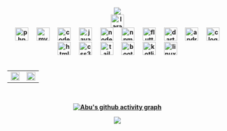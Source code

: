 <h4 align="center">
  <a href="https://github.com/DenverCoder1/readme-typing-svg"><img src="https://readme-typing-svg.herokuapp.com?lines=Hi!+👋+I'm+Abu+Tahir.;I+am+a+Full-Stack+Developer.;I+love+Coding.;I+love+PC+Games.;&center=true&width=500&height=50"></a>
</ph4>

<div align="center">
    <img src="https://static.cdnlogo.com/logos/l/23/laravel.svg" height="30" alt="laravel logo" />
    <br>
    <img width="12" />
    <img src="https://cdn.jsdelivr.net/gh/devicons/devicon/icons/php/php-original.svg" height="30" alt="php logo" />
    <img width="12" />
    <img src="https://cdn.jsdelivr.net/gh/devicons/devicon/icons/mysql/mysql-original.svg" height="30"
        alt="mysql logo" />
    <img width="12" />
    <img src="https://cdn.jsdelivr.net/gh/devicons/devicon/icons/codeigniter/codeigniter-plain.svg" height="30"
        alt="codeigniter logo" />
    <img width="12" />
    <img src="https://cdn.jsdelivr.net/gh/devicons/devicon/icons/javascript/javascript-original.svg" height="30"
        alt="javascript logo" />
    <img width="12" />
    <img src="https://cdn.jsdelivr.net/gh/devicons/devicon/icons/nodejs/nodejs-original.svg" height="30"
        alt="nodejs logo" />
    <img width="12" />
    <img src="https://cdn.jsdelivr.net/gh/devicons/devicon/icons/npm/npm-original-wordmark.svg" height="30"
        alt="npm logo" />
    <img width="12" />
    <img src="https://cdn.jsdelivr.net/gh/devicons/devicon/icons/flutter/flutter-original.svg" height="30"
        alt="flutter logo" />
    <img width="12" />
    <img src="https://cdn.jsdelivr.net/gh/devicons/devicon/icons/dart/dart-original.svg" height="30"
        alt="dart logo" />
    <img width="12" />
    <img src="https://cdn.jsdelivr.net/gh/devicons/devicon/icons/androidstudio/androidstudio-original.svg"
        height="30" alt="androidstudio logo" />
    <img width="12" />
    <img src="https://cdn.jsdelivr.net/gh/devicons/devicon/icons/c/c-original.svg" height="30" alt="c logo" />
    <img width="12" />
    <img src="https://cdn.jsdelivr.net/gh/devicons/devicon/icons/html5/html5-original.svg" height="30"
        alt="html5 logo" />
    <img width="12" />
    <img src="https://cdn.jsdelivr.net/gh/devicons/devicon/icons/css3/css3-original.svg" height="30"
        alt="css3 logo" />
    <img width="12" />
    <img src="https://cdn.jsdelivr.net/gh/devicons/devicon/icons/tailwindcss/tailwindcss-original-wordmark.svg"
        height="30" alt="tailwindcss logo" />
    <img width="12" />
    <img src="https://cdn.jsdelivr.net/gh/devicons/devicon/icons/bootstrap/bootstrap-original.svg" height="30"
        alt="bootstrap logo" />
    <img width="12" />
    <img src="https://cdn.jsdelivr.net/gh/devicons/devicon/icons/kotlin/kotlin-original.svg" height="30"
        alt="kotlin logo" />
    <img width="12" />
    <img src="https://cdn.jsdelivr.net/gh/devicons/devicon/icons/linux/linux-original.svg" height="30"
        alt="linux logo" />
</div>




<br>
<table style="border-collapse: collapse; border: none;">
  <tr>
    <td style="border: none;"><img width="100%" src="https://github-readme-stats.vercel.app/api?username=abu-tahir-0&show_icons=true&include_all_commits=true&theme=chartreuse-dark&hide_border=true"></td>
    <td style="border: none;"><img width="100%" src="https://github-readme-streak-stats.herokuapp.com/?user=abu-tahir-0&theme=chartreuse-dark&hide_border=true"></td>
  </tr>
</table>
<br>

[![Abu's github activity graph](https://github-readme-activity-graph.vercel.app/graph?username=abu-tahir-0&bg_color=000000&color=7fff00&line=58b100&point=58b100&area=true&hide_border=true)](https://github.com/abu-tahir-0/)


<p align="center"><img src="https://profile-counter.glitch.me/{abu-tahir-0}/count.svg"></p>

